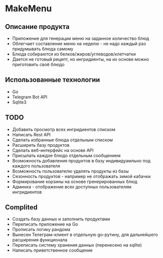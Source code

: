 # MakeMenu

## Описание продукта
* Приложение для генерации меню на заданное количество блюд
* Облегчает составление меню на неделю - не надо каждый раз придумывать блюда самому
* Блюда собираются из белков/жиров/углеводов/клетчатки
* Дается не готовый рецепт, но ингридиенты, на их основе можно приготовить своё блюдо

## Использованные технологии
* Go
* Telegram Bot API
* Sqlite3

## TODO
* Добавить просмотр всех ингридиентов списком
* Написать Rest API 
* Сделать избранные блюда отдельным списком
* Расширить базу продуктов
* Сделать веб-интерфейс на основе API
* Присылать каждое блюдо отдельным сообщением
* Возможность добавления продуктов в базу индивидуамльно под каждого пользователя
* Возможность пользователю удалять продукты из базы
* Сезонность продуктов - например не отображать зимой кабачки
* Формирование корзины на основе гренерированных блюд
* Админка - отображение всех доступных пользователям ингридиентов


## Complited
* Создать базу данных и заполнить продуктами
* Переписать приложение на Go
* Прописать логику рандома
* Вынесен Телеграм-клиент в отдельную go-рутину, для дальнейшего расширения функционала
* Переписать систему хранения данных (перенесено на sqlite)
* Написать приветственное сообщение